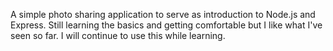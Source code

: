 A simple photo sharing application to serve as introduction to Node.js and 
Express. Still learning the basics and getting comfortable but I like what 
I've seen so far. I will continue to use this while learning.  